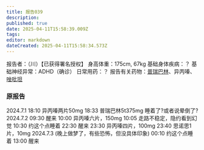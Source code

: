 ```yaml
---
title: 报告039
description: 
published: true
date: 2025-04-11T15:58:39.009Z
tags: 
editor: markdown
dateCreated: 2025-04-11T15:58:34.573Z
---
```


﻿报告者：（川）【已获得署名授权】
身高体重：175cm, 67kg
基础身体疾病：？
基础神经异常：ADHD（确诊）
日常用药：？
报告有关药物：[普瑞巴林](/PR80/)、异丙嗪、[唑吡坦](/report/RP039/)

### 原报告
2024.7.1
18:10 异丙嗪两片50mg
18:33 普瑞巴林5t375mg
睡着了?或者说晕倒了?
2024.7.2
09:30 醒来
10:00 异丙嗪六片，150mg
10:05 走路不稳定，隐约看到幻觉
10:30 约这个点睡着
22:30 醒来
23:30 异丙嗪四片，100mg
23:40 思诺思1片，10mg
2024.7.3
(晚上做梦了，有些恐怖，但没具体印象)
00:10 约这个点睡着
13:00 醒来
